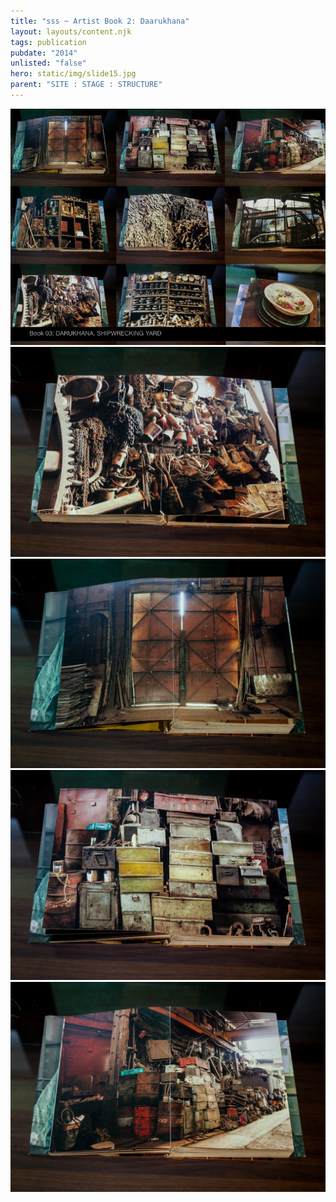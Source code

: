 ```yaml
---
title: "sss ~ Artist Book 2: Daarukhana"
layout: layouts/content.njk
tags: publication
pubdate: "2014"
unlisted: "false"
hero: static/img/slide15.jpg
parent: "SITE : STAGE : STRUCTURE"
---
```

![Artist Book #2: Daarukhana, SITE : STAGE : STRUCTURE, 2014](/static/img/slide15.jpg)
![](/static/img/darukhana-01.jpg)
![](/static/img/darukhana-02.jpg)
![](/static/img/darukhana-03.jpg)
![](/static/img/darukhana-04.jpg)

